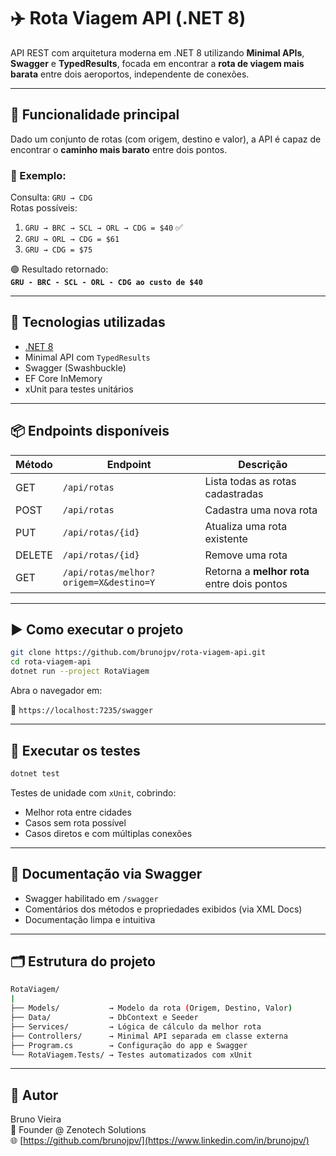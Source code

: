 # ✈️ Rota Viagem API (.NET 8)

API REST com arquitetura moderna em .NET 8 utilizando **Minimal APIs**, **Swagger** e **TypedResults**, focada em encontrar a **rota de viagem mais barata** entre dois aeroportos, independente de conexões.

---

## 🧠 Funcionalidade principal

Dado um conjunto de rotas (com origem, destino e valor), a API é capaz de encontrar o **caminho mais barato** entre dois pontos.

### 🧪 Exemplo:

Consulta: `GRU → CDG`  
Rotas possíveis:

1. `GRU → BRC → SCL → ORL → CDG = $40` ✅
2. `GRU → ORL → CDG = $61`
3. `GRU → CDG = $75`

🟢 Resultado retornado:  
**`GRU - BRC - SCL - ORL - CDG ao custo de $40`**

---

## 🔧 Tecnologias utilizadas

- [.NET 8](https://dotnet.microsoft.com/)
- Minimal API com `TypedResults`
- Swagger (Swashbuckle)
- EF Core InMemory
- xUnit para testes unitários

---

## 📦 Endpoints disponíveis

| Método | Endpoint                        | Descrição                                       |
|--------|---------------------------------|-------------------------------------------------|
| GET    | `/api/rotas`                    | Lista todas as rotas cadastradas                |
| POST   | `/api/rotas`                    | Cadastra uma nova rota                          |
| PUT    | `/api/rotas/{id}`               | Atualiza uma rota existente                     |
| DELETE | `/api/rotas/{id}`               | Remove uma rota                                 |
| GET    | `/api/rotas/melhor?origem=X&destino=Y` | Retorna a **melhor rota** entre dois pontos |

---

## ▶️ Como executar o projeto

```bash
git clone https://github.com/brunojpv/rota-viagem-api.git
cd rota-viagem-api
dotnet run --project RotaViagem
```

Abra o navegador em:

🔗 `https://localhost:7235/swagger`

---

## 🧪 Executar os testes

```bash
dotnet test
```

Testes de unidade com `xUnit`, cobrindo:

- Melhor rota entre cidades
- Casos sem rota possível
- Casos diretos e com múltiplas conexões

---

## 📄 Documentação via Swagger

- Swagger habilitado em `/swagger`
- Comentários dos métodos e propriedades exibidos (via XML Docs)
- Documentação limpa e intuitiva

---

## 🗂️ Estrutura do projeto

```bash
RotaViagem/
|
├── Models/           → Modelo da rota (Origem, Destino, Valor)
├── Data/             → DbContext e Seeder
├── Services/         → Lógica de cálculo da melhor rota
├── Controllers/      → Minimal API separada em classe externa
├── Program.cs        → Configuração do app e Swagger
└── RotaViagem.Tests/ → Testes automatizados com xUnit
```

---

## 👤 Autor
Bruno Vieira  
💼 Founder @ Zenotech Solutions  
🌐 [https://github.com/brunojpv/](https://www.linkedin.com/in/brunojpv/)  

